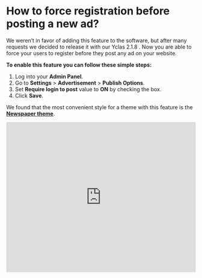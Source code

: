 # How to force registration before posting a new ad?

We weren’t in favor of adding this feature to the software, but after many requests we decided to release it with our Yclas 2.1.8 . Now you are able to force your users to register before they post any ad on your website.

**To enable this feature you can follow these simple steps:**

1.  Log into your  **Admin Panel**.
2.  Go to  **Settings**  >  **Advertisement**  >  **Publish Options**.
3.  Set  **Require login to post**  value to  **ON** by checking the box.
4.  Click  **Save**.

We found that the most convenient style for a theme with this feature is the **[Newspaper theme](https://yclas.com/domain/demo/105540?theme=newspaper)**.  


<iframe width="100%" height="400px" src="https://www.youtube.com/embed/X5jNy3gLoGQ" title="Yclas video" frameborder="0" allow="accelerometer; autoplay; clipboard-write; encrypted-media; gyroscope; picture-in-picture" allowfullscreen></iframe>
 


